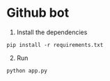 # Github bot

1. Install the dependencies

`pip install -r requirements.txt`

2. Run

`python app.py`